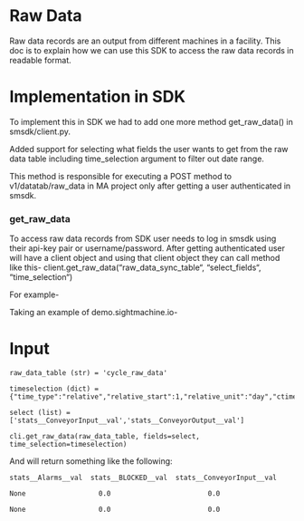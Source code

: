 # Raw Data
Raw data records are an output from different machines in a facility. This doc is to explain how we can use this SDK to access the raw data records in readable format.


# Implementation in SDK

To implement this in SDK we had to add one more method get_raw_data() in smsdk/client.py.

Added support for selecting what fields the user wants to get from the raw data table including time_selection argument to filter out date range. 

This method is responsible for executing a POST method to v1/datatab/raw_data in MA project only after getting a user authenticated in smsdk.

### get_raw_data
To access raw data records from SDK user needs to log in smsdk using their api-key pair or username/password. After getting authenticated user will have a client object and using that client object they can call method like this- client.get_raw_data(“raw_data_sync_table“, “select_fields“, “time_selection“)

For example-

Taking an example of demo.sightmachine.io-

# Input
```
raw_data_table (str) = 'cycle_raw_data'

timeselection (dict) = {"time_type":"relative","relative_start":1,"relative_unit":"day","ctime_tz":"America/Los_Angeles"}

select (list) = ['stats__ConveyorInput__val','stats__ConveyorOutput__val']
```
```
cli.get_raw_data(raw_data_table, fields=select, time_selection=timeselection)
```

And will return something like the following:
```
stats__Alarms__val  stats__BLOCKED__val  stats__ConveyorInput__val

None                  0.0                        0.0

None                  0.0                        0.0
```

